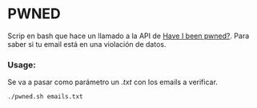 # PWNED

Scrip en bash que hace un llamado a la API de [Have I been pwned?][pwned].
Para saber si tu email está en una violación de datos.

### Usage:
Se va a pasar como parámetro un _.txt_ con los emails a verificar.

```bash
./pwned.sh emails.txt
```

[pwned]:https://haveibeenpwned.com/ "https://haveibeenpwned.com/"
